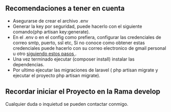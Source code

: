 ## Recomendaciones  a tener en cuenta

- Asegurarse de crear el archivo .env
- Generar la key por seguridad, puede hacerlo con el siguiente comando(php artisan key:generate).
- En el .env o en el config como prefiera, configurar las credenciales de correo smtp, puerto, ssl etc, Si no conoce como obtener estas credenciales puede hacerlo con su correo electronico de gmail personal u otro [ siguiendo estos pasos ](https://laravel.com/docs/session).
- Una vez terminado ejecutar (composer install) instalar las dependencias.
- Por ultimo ejecutar las migraciones de laravel ( php artisan migrate y ejecutar el proyecto php artisan migrate).

## Recordar iniciar el Proyecto en la Rama develop

Cualquier duda o inquietud se pueden contactar conmigo. 
